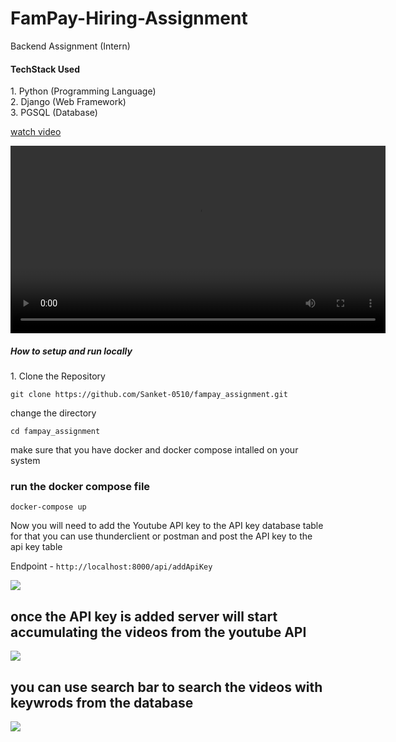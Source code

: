# FamPay-Hiring-Assignment
Backend Assignment (Intern)

<h4> TechStack Used</h4>
1. Python (Programming Language)<br>
2. Django (Web Framework)<br>
3. PGSQL (Database)<br>

[watch video](https://drive.google.com/file/d/1JRrsi1Hsaol7-rcLABlQTyCCLrMgC_Mk/view?usp=sharing)

<video controls width="600">
  <source src="https://drive.google.com/file/d/1JRrsi1Hsaol7-rcLABlQTyCCLrMgC_Mk/view?usp=sharing" type="video/mp4">
</video>


<h5> How to setup and run locally </h5>
<p>
  1. Clone the Repository <br>
</p>

```git clone https://github.com/Sanket-0510/fampay_assignment.git```

change the directory

`cd fampay_assignment`

<p> make sure that you have docker and docker compose intalled on your system </p> 

<h3>run the docker compose file</h3>

  `docker-compose up`

<p> Now you will need to add the Youtube API key to the API key database table 
for that you can use thunderclient or postman and post the API key to the api key table
</p>

Endpoint - `http://localhost:8000/api/addApiKey`

<img src="screenshots/add_api_key.png">


<h2>once the API key is added server will start accumulating the videos from the youtube API</h2>



<img src="screenshots/result1.png">

<h2> you can use search bar to search the videos with keywrods from the database </h2>

<img src="screenshots/result2.png">


